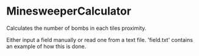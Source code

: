 # MinesweeperCalculator
Calculates the number of bombs in each tiles proximity.

Either input a field manually or read one from a text file. 'field.txt' contains an example of how this is done.
